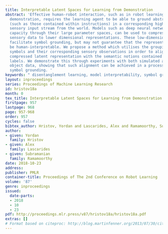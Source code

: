 ```yaml
---
title: Interpretable Latent Spaces for Learning from Demonstration
abstract: 'Effective human-robot interaction, such as in robot learning from human
  demonstration, requires the learning agent to be able to ground abstract concepts
  (such as those contained within instructions) in a corresponding high-dimensional
  sensory input stream from the world. Models such as deep neural networks, with high
  capacity through their large parameter spaces, can be used to compress the high-dimensional
  sensory data to lower dimensional representations. These low-dimensional representations
  facilitate symbol grounding, but may not guarantee that the representation would
  be human-interpretable. We propose a method which utilises the grouping of user-defined
  symbols and their corresponding sensory observations in order to align the learnt
  compressed latent representation with the semantic notions contained in the abstract
  labels. We demonstrate this through experiments with both simulated and real-world
  object data, showing that such alignment can be achieved in a process of physical
  symbol grounding. '
keywords: " disentanglement learning, model interpretability, symbol grounding"
layout: inproceedings
series: Proceedings of Machine Learning Research
id: hristov18a
month: 0
tex_title: Interpretable Latent Spaces for Learning from Demonstration
firstpage: 957
lastpage: 968
page: 957-968
order: 957
cycles: false
bibtex_author: Hristov, Yordan and Lascarides, Alex and Ramamoorthy, Subramanian
author:
- given: Yordan
  family: Hristov
- given: Alex
  family: Lascarides
- given: Subramanian
  family: Ramamoorthy
date: 2018-10-23
address: 
publisher: PMLR
container-title: Proceedings of The 2nd Conference on Robot Learning
volume: '87'
genre: inproceedings
issued:
  date-parts:
  - 2018
  - 10
  - 23
pdf: http://proceedings.mlr.press/v87/hristov18a/hristov18a.pdf
extras: []
# Format based on citeproc: http://blog.martinfenner.org/2013/07/30/citeproc-yaml-for-bibliographies/
---
```

